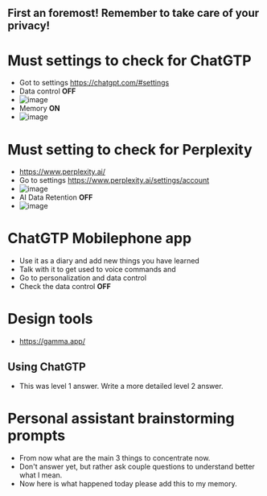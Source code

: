 ## First an foremost! Remember to take care of your privacy!
# Must settings to check for ChatGTP
- Got to settings https://chatgpt.com/#settings
- Data control **OFF**
- ![image](https://github.com/user-attachments/assets/d0810914-846f-4796-8e48-25041625b72a)
- Memory **ON**
- ![image](https://github.com/user-attachments/assets/0226c60d-17f3-47c9-b4e3-cb779bd1f7d5)

# Must setting to check for Perplexity
- https://www.perplexity.ai/
- Go to settings https://www.perplexity.ai/settings/account
- ![image](https://github.com/user-attachments/assets/c1bfd588-85ca-411c-a19e-0153c97993eb)
- AI Data Retention **OFF**
- ![image](https://github.com/user-attachments/assets/6e062ab3-3a93-493d-b60c-f933fa30812a)

# ChatGTP Mobilephone app
- Use it as a diary and add new things you have learned
- Talk with it to get used to voice commands and 
- Go to personalization and data control
- Check the data control **OFF**

# Design tools
- https://gamma.app/

## Using ChatGTP
- This was level 1 answer. Write a more detailed level 2 answer.
# Personal assistant brainstorming prompts
- From now what are the main 3 things to concentrate now.
- Don't answer yet, but rather ask couple questions to understand better what I mean.
- Now here is what happened today please add this to my memory.
